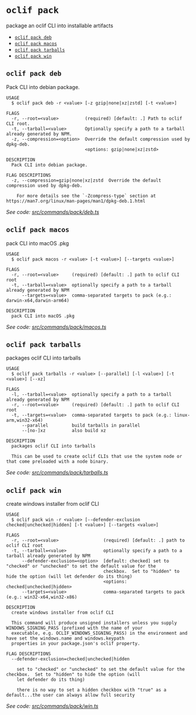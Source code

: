# `oclif pack`

package an oclif CLI into installable artifacts

- [`oclif pack deb`](#oclif-pack-deb)
- [`oclif pack macos`](#oclif-pack-macos)
- [`oclif pack tarballs`](#oclif-pack-tarballs)
- [`oclif pack win`](#oclif-pack-win)

## `oclif pack deb`

Pack CLI into debian package.

```
USAGE
  $ oclif pack deb -r <value> [-z gzip|none|xz|zstd] [-t <value>]

FLAGS
  -r, --root=<value>          (required) [default: .] Path to oclif CLI root.
  -t, --tarball=<value>       Optionally specify a path to a tarball already generated by NPM.
  -z, --compression=<option>  Override the default compression used by dpkg-deb.
                              <options: gzip|none|xz|zstd>

DESCRIPTION
  Pack CLI into debian package.

FLAG DESCRIPTIONS
  -z, --compression=gzip|none|xz|zstd  Override the default compression used by dpkg-deb.

    For more details see the `-Zcompress-type` section at https://man7.org/linux/man-pages/man1/dpkg-deb.1.html
```

_See code: [src/commands/pack/deb.ts](https://github.com/oclif/oclif/blob/v4.5.2/src/commands/pack/deb.ts)_

## `oclif pack macos`

pack CLI into macOS .pkg

```
USAGE
  $ oclif pack macos -r <value> [-t <value>] [--targets <value>]

FLAGS
  -r, --root=<value>     (required) [default: .] path to oclif CLI root
  -t, --tarball=<value>  optionally specify a path to a tarball already generated by NPM
      --targets=<value>  comma-separated targets to pack (e.g.: darwin-x64,darwin-arm64)

DESCRIPTION
  pack CLI into macOS .pkg
```

_See code: [src/commands/pack/macos.ts](https://github.com/oclif/oclif/blob/v4.5.2/src/commands/pack/macos.ts)_

## `oclif pack tarballs`

packages oclif CLI into tarballs

```
USAGE
  $ oclif pack tarballs -r <value> [--parallel] [-l <value>] [-t <value>] [--xz]

FLAGS
  -l, --tarball=<value>  optionally specify a path to a tarball already generated by NPM
  -r, --root=<value>     (required) [default: .] path to oclif CLI root
  -t, --targets=<value>  comma-separated targets to pack (e.g.: linux-arm,win32-x64)
      --parallel         build tarballs in parallel
      --[no-]xz          also build xz

DESCRIPTION
  packages oclif CLI into tarballs

  This can be used to create oclif CLIs that use the system node or that come preloaded with a node binary.
```

_See code: [src/commands/pack/tarballs.ts](https://github.com/oclif/oclif/blob/v4.5.2/src/commands/pack/tarballs.ts)_

## `oclif pack win`

create windows installer from oclif CLI

```
USAGE
  $ oclif pack win -r <value> [--defender-exclusion checked|unchecked|hidden] [-t <value>] [--targets <value>]

FLAGS
  -r, --root=<value>                 (required) [default: .] path to oclif CLI root
  -t, --tarball=<value>              optionally specify a path to a tarball already generated by NPM
      --defender-exclusion=<option>  [default: checked] set to "checked" or "unchecked" to set the default value for the
                                     checkbox.  Set to "hidden" to hide the option (will let defender do its thing)
                                     <options: checked|unchecked|hidden>
      --targets=<value>              comma-separated targets to pack (e.g.: win32-x64,win32-x86)

DESCRIPTION
  create windows installer from oclif CLI

  This command will produce unsigned installers unless you supply WINDOWS_SIGNING_PASS (prefixed with the name of your
  executable, e.g. OCLIF_WINDOWS_SIGNING_PASS) in the environment and have set the windows.name and windows.keypath
  properties in your package.json's oclif property.

FLAG DESCRIPTIONS
  --defender-exclusion=checked|unchecked|hidden

    set to "checked" or "unchecked" to set the default value for the checkbox.  Set to "hidden" to hide the option (will
    let defender do its thing)

    there is no way to set a hidden checkbox with "true" as a default...the user can always allow full security
```

_See code: [src/commands/pack/win.ts](https://github.com/oclif/oclif/blob/v4.5.2/src/commands/pack/win.ts)_
